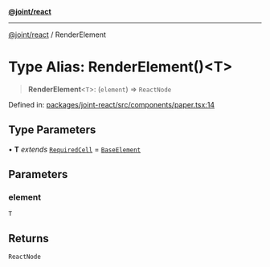 [**@joint/react**](../README.md)

***

[@joint/react](../README.md) / RenderElement

# Type Alias: RenderElement()\<T\>

> **RenderElement**\<`T`\>: (`element`) => `ReactNode`

Defined in: [packages/joint-react/src/components/paper.tsx:14](https://github.com/samuelgja/joint/blob/e106840dde5e040ebb90e3a712443b6737a1bf58/packages/joint-react/src/components/paper.tsx#L14)

## Type Parameters

• **T** *extends* [`RequiredCell`](../interfaces/RequiredCell.md) = [`BaseElement`](../interfaces/BaseElement.md)

## Parameters

### element

`T`

## Returns

`ReactNode`
